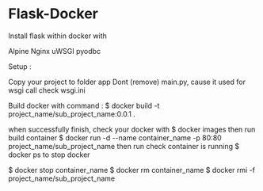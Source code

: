 # Flask-Docker

Install flask within docker with

Alpine
Nginx
uWSGI
pyodbc

Setup :

Copy your project to folder app
Dont (remove) main.py, cause it used for wsgi call check wsgi.ini

Build docker with command :
$ docker build -t project_name/sub_project_name:0.0.1 . 


when successfully finish, check your docker with
$ docker images
then run build container
$ docker run -d --name container_name -p 80:80 project_name/sub_project_name
then run check container is running
$ docker ps
to stop docker

$ docker stop container_name
$ docker rm container_name
$ docker rmi -f project_name/sub_project_name
